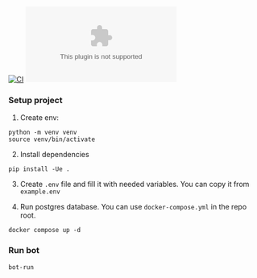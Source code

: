[![CI](https://github.com/telegrambot-team/LeonardoAI/actions/workflows/ci.yml/badge.svg)](https://github.com/telegrambot-team/LeonardoAI/actions/workflows/ci.yml)
[![Coverage](https://nightly.link/telegrambot-team/LeonardoAI/workflows/ci.yml/main/coverage-badge.zip)](https://github.com/telegrambot-team/LeonardoAI/actions/workflows/ci.yml)

### Setup project

1. Create env:

```
python -m venv venv
source venv/bin/activate
```

2. Install dependencies

```
pip install -Ue .
```

3. Create `.env` file and fill it with needed variables. You can copy it from `example.env`

4. Run postgres database. You can use `docker-compose.yml` in the repo root.

```
docker compose up -d
```

### Run bot

```
bot-run
```
